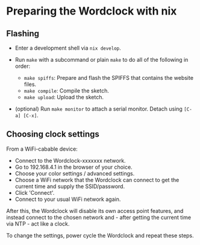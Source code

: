 # Preparing the Wordclock with nix

## Flashing

* Enter a development shell via `nix develop`.

* Run `make` with a subcommand or plain `make` to do all of the following in order:
    * `make spiffs`: Prepare and flash the SPIFFS that contains the website files.
    * `make compile`: Compile the sketch.
    * `make upload`: Upload the sketch.

* (optional) Run `make monitor` to attach a serial monitor. Detach using `[C-a] [C-x]`.

## Choosing clock settings

From a WiFi-cabable device:

* Connect to the Wordclock-xxxxxxx network.
* Go to 192.168.4.1 in the browser of your choice.
* Choose your color settings / advanced settings.
* Choose a WiFi network that the Wordclock can connect to get the current time and supply the SSID/password.
* Click 'Connect'.
* Connect to your usual WiFi network again.

After this, the Wordclock will disable its own access point features, and instead connect to the chosen network and - after getting the current time via NTP - act like a clock.

To change the settings, power cycle the Wordclock and repeat these steps.
